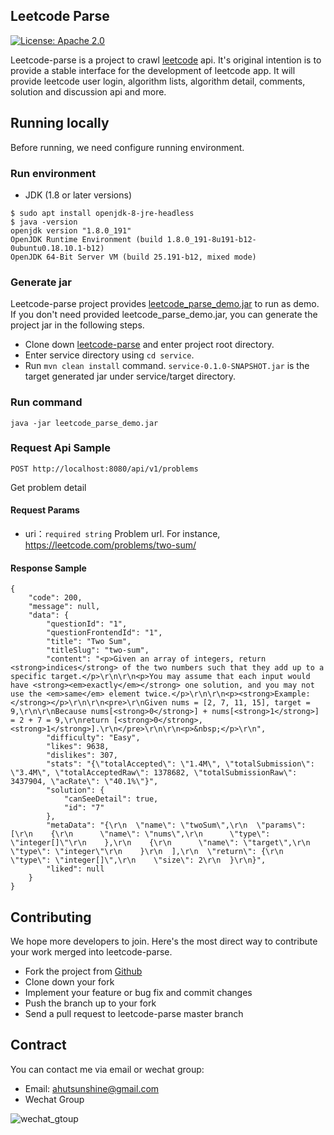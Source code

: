 <!--
Licensed to the Apache Software Foundation (ASF) under one
or more contributor license agreements.  See the NOTICE file
distributed with this work for additional information
regarding copyright ownership.  The ASF licenses this file
to you under the Apache License, Version 2.0 (the
"License"); you may not use this file except in compliance
with the License.  You may obtain a copy of the License at

  http://www.apache.org/licenses/LICENSE-2.0

Unless required by applicable law or agreed to in writing,
software distributed under the License is distributed on an
"AS IS" BASIS, WITHOUT WARRANTIES OR CONDITIONS OF ANY
KIND, either express or implied.  See the License for the
specific language governing permissions and limitations
under the License.
-->


## Leetcode Parse
[![License: Apache 2.0](https://camo.githubusercontent.com/8cb994f6c4a156c623fe057fccd7fb7d7d2e8c9b/68747470733a2f2f696d672e736869656c64732e696f2f62616467652f6c6963656e73652d417061636865253230322d3445423142412e737667)](https://www.apache.org/licenses/LICENSE-2.0.html)
    
Leetcode-parse is a project to crawl [leetcode](https://leetcode.com) api. It's original intention is to provide a stable interface for the development of leetcode app. It will provide leetcode user login, algorithm lists, algorithm detail, comments, solution and discussion api and more. 

## Running locally
Before running, we need configure running environment.
### Run environment
- JDK (1.8 or later versions)
```
$ sudo apt install openjdk-8-jre-headless
$ java -version
openjdk version "1.8.0_191"
OpenJDK Runtime Environment (build 1.8.0_191-8u191-b12-0ubuntu0.18.10.1-b12)
OpenJDK 64-Bit Server VM (build 25.191-b12, mixed mode)
```

### Generate jar
Leetcode-parse project provides [leetcode_parse_demo.jar](https://github.com/ahutsunshine/leetcode-parse/blob/master/service/src/main/resources/jar/leetcode_parse_demo.jar) to run as demo. If you don't need provided leetcode_parse_demo.jar, you can generate the project jar in the following steps.
- Clone down [leetcode-parse](https://github.com/ahutsunshine/leetcode-parse) and enter project root directory.
- Enter service directory using `cd service`.
- Run `mvn clean install` command. `service-0.1.0-SNAPSHOT.jar` is the target generated jar under service/target directory.

### Run command
```java -jar leetcode_parse_demo.jar```

### Request Api Sample

 `POST http://localhost:8080/api/v1/problems`
 
 Get problem detail
 
 #### Request Params
 - uri：`required string` Problem url. For instance, https://leetcode.com/problems/two-sum/

#### Response Sample
```
{
    "code": 200,
    "message": null,
    "data": {
        "questionId": "1",
        "questionFrontendId": "1",
        "title": "Two Sum",
        "titleSlug": "two-sum",
        "content": "<p>Given an array of integers, return <strong>indices</strong> of the two numbers such that they add up to a specific target.</p>\r\n\r\n<p>You may assume that each input would have <strong><em>exactly</em></strong> one solution, and you may not use the <em>same</em> element twice.</p>\r\n\r\n<p><strong>Example:</strong></p>\r\n\r\n<pre>\r\nGiven nums = [2, 7, 11, 15], target = 9,\r\n\r\nBecause nums[<strong>0</strong>] + nums[<strong>1</strong>] = 2 + 7 = 9,\r\nreturn [<strong>0</strong>, <strong>1</strong>].\r\n</pre>\r\n\r\n<p>&nbsp;</p>\r\n",
        "difficulty": "Easy",
        "likes": 9638,
        "dislikes": 307,
        "stats": "{\"totalAccepted\": \"1.4M\", \"totalSubmission\": \"3.4M\", \"totalAcceptedRaw\": 1378682, \"totalSubmissionRaw\": 3437904, \"acRate\": \"40.1%\"}",
        "solution": {
            "canSeeDetail": true,
            "id": "7"
        },
        "metaData": "{\r\n  \"name\": \"twoSum\",\r\n  \"params\": [\r\n    {\r\n      \"name\": \"nums\",\r\n      \"type\": \"integer[]\"\r\n    },\r\n    {\r\n      \"name\": \"target\",\r\n      \"type\": \"integer\"\r\n    }\r\n  ],\r\n  \"return\": {\r\n    \"type\": \"integer[]\",\r\n    \"size\": 2\r\n  }\r\n}",
        "liked": null
    }
}
```
 
## Contributing
We hope more developers to join.
Here's the most direct way to contribute your work merged into leetcode-parse.

* Fork the project from [Github](https://github.com/ahutsunshine/leetcode-parse)
* Clone down your fork
* Implement your feature or bug fix and commit changes
* Push the branch up to your fork
* Send a pull request to leetcode-parse master branch

## Contract
You can contact me via email or wechat group:
- Email:  <a href="mailto:ahutsunshine@gmail.com"> ahutsunshine@gmail.com </a>
- Wechat Group

![wechat_gtoup](https://github.com/ahutsunshine/leetcode-parse/blob/master/service/src/main/resources/static/leetcode_parse_group.jpg)

